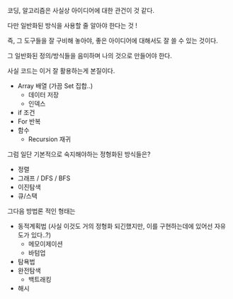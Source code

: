 코딩, 알고리즘은 사실상 아이디어에 대한 관건이 것 같다.

다만 일반화된 방식을 사용할 줄 알아야 한다는 것 !

즉, 그 도구들을 잘 구비해 놓아야, 좋은 아이디어에 대해서도 잘 쓸 수 있는 것이다.

그 일반화된 정의/방식들을 음미하며 나의 것으로 만들어야 한다.

사실 코드는 이거 잘 활용하는게 본질이다.

- Array 배열 (가끔 Set 집합..)
    - 데이터 저장
    - 인덱스
- if 조건
- For 반복
- 함수
    - Recursion 재귀

그럼 일단 기본적으로 숙지해야하는 정형화된 방식들은?

- 정렬
- 그래프 / DFS / BFS
- 이진탐색
- 큐/스택

그다음 방법론 적인 형태는

- 동적계획법 (사실 이것도 거의 정형화 되긴했지만, 이를 구현하는데에 있어선 자유도가 있다..?)
    - 메모이제이션
    - 바텀업
- 탐욕법
- 완전탐색
    - 백트래킹
- 해시